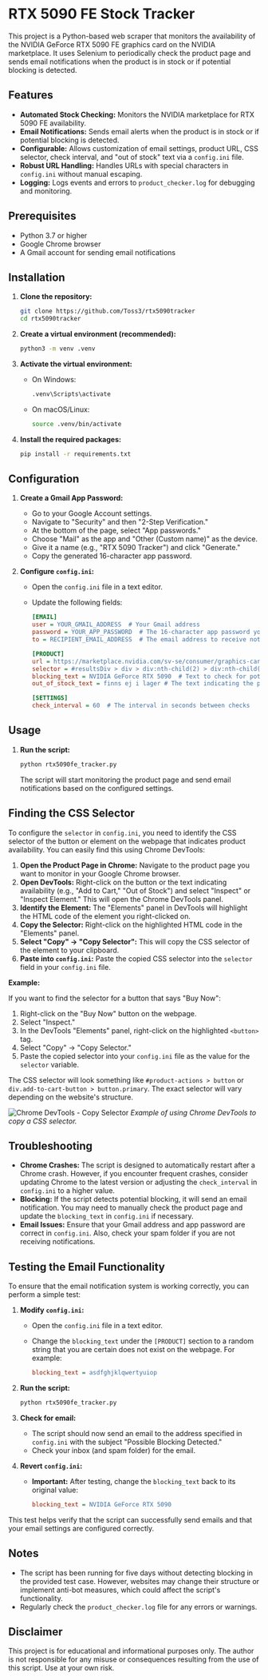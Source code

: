 # RTX 5090 FE Stock Tracker

This project is a Python-based web scraper that monitors the availability of the NVIDIA GeForce RTX 5090 FE graphics card on the NVIDIA marketplace. It uses Selenium to periodically check the product page and sends email notifications when the product is in stock or if potential blocking is detected.

## Features

-   **Automated Stock Checking:** Monitors the NVIDIA marketplace for RTX 5090 FE availability.
-   **Email Notifications:** Sends email alerts when the product is in stock or if potential blocking is detected.
-   **Configurable:** Allows customization of email settings, product URL, CSS selector, check interval, and "out of stock" text via a `config.ini` file.
-   **Robust URL Handling:**  Handles URLs with special characters in `config.ini` without manual escaping.
-   **Logging:** Logs events and errors to `product_checker.log` for debugging and monitoring.

## Prerequisites

-   Python 3.7 or higher
-   Google Chrome browser
-   A Gmail account for sending email notifications

## Installation

1. **Clone the repository:**

    ```bash
    git clone https://github.com/Toss3/rtx5090tracker
    cd rtx5090tracker
    ```

2. **Create a virtual environment (recommended):**

    ```bash
    python3 -m venv .venv
    ```

3. **Activate the virtual environment:**

    -   On Windows:

        ```bash
        .venv\Scripts\activate
        ```

    -   On macOS/Linux:

        ```bash
        source .venv/bin/activate
        ```

4. **Install the required packages:**

    ```bash
    pip install -r requirements.txt
    ```

## Configuration

1. **Create a Gmail App Password:**

    -   Go to your Google Account settings.
    -   Navigate to "Security" and then "2-Step Verification."
    -   At the bottom of the page, select "App passwords."
    -   Choose "Mail" as the app and "Other (Custom name)" as the device.
    -   Give it a name (e.g., "RTX 5090 Tracker") and click "Generate."
    -   Copy the generated 16-character app password.

2. **Configure `config.ini`:**

    -   Open the `config.ini` file in a text editor.
    -   Update the following fields:

        ```ini
        [EMAIL]
        user = YOUR_GMAIL_ADDRESS  # Your Gmail address
        password = YOUR_APP_PASSWORD  # The 16-character app password you generated
        to = RECIPIENT_EMAIL_ADDRESS  # The email address to receive notifications

        [PRODUCT]
        url = https://marketplace.nvidia.com/sv-se/consumer/graphics-cards/?locale=sv-se&page=1&limit=12&gpu=RTX%205090&gpu_filter=RTX%205090~1,RTX%205080~1  # The URL of the product page - URLs with special characters are supported directly
        selector = #resultsDiv > div > div:nth-child(2) > div:nth-child(2) > div.product_detail_78.nv-priceAndCTAContainer > div > div.clearfix.pdc-87.fe-pids > a > button  # The CSS selector for the availability button
        blocking_text = NVIDIA GeForce RTX 5090  # Text to check for potential blocking
        out_of_stock_text = finns ej i lager # The text indicating the product is out of stock - will be converted to lowercase in the script

        [SETTINGS]
        check_interval = 60  # The interval in seconds between checks
        ```

## Usage

1. **Run the script:**

    ```bash
    python rtx5090fe_tracker.py
    ```

    The script will start monitoring the product page and send email notifications based on the configured settings.

## Finding the CSS Selector

To configure the `selector` in `config.ini`, you need to identify the CSS selector of the button or element on the webpage that indicates product availability. You can easily find this using Chrome DevTools:

1.  **Open the Product Page in Chrome:** Navigate to the product page you want to monitor in your Google Chrome browser.
2.  **Open DevTools:** Right-click on the button or the text indicating availability (e.g., "Add to Cart," "Out of Stock") and select "Inspect" or "Inspect Element." This will open the Chrome DevTools panel.
3.  **Identify the Element:** The "Elements" panel in DevTools will highlight the HTML code of the element you right-clicked on.
4.  **Copy the Selector:** Right-click on the highlighted HTML code in the "Elements" panel.
5.  **Select "Copy" -> "Copy Selector":**  This will copy the CSS selector of the element to your clipboard.
6.  **Paste into `config.ini`:** Paste the copied CSS selector into the `selector` field in your `config.ini` file.

**Example:**

If you want to find the selector for a button that says "Buy Now":

1.  Right-click on the "Buy Now" button on the webpage.
2.  Select "Inspect."
3.  In the DevTools "Elements" panel, right-click on the highlighted `<button>` tag.
4.  Select "Copy" -> "Copy Selector."
5.  Paste the copied selector into your `config.ini` file as the value for the `selector` variable.

The CSS selector will look something like `#product-actions > button` or `div.add-to-cart-button > button.primary`.  The exact selector will vary depending on the website's structure.

![Chrome DevTools - Copy Selector](https://i.imgur.com/ODMtq9f.png)
_*Example of using Chrome DevTools to copy a CSS selector.*_

## Troubleshooting

-   **Chrome Crashes:** The script is designed to automatically restart after a Chrome crash. However, if you encounter frequent crashes, consider updating Chrome to the latest version or adjusting the `check_interval` in `config.ini` to a higher value.
-   **Blocking:** If the script detects potential blocking, it will send an email notification. You may need to manually check the product page and update the `blocking_text` in `config.ini` if necessary.
-   **Email Issues:** Ensure that your Gmail address and app password are correct in `config.ini`. Also, check your spam folder if you are not receiving notifications.

## Testing the Email Functionality

To ensure that the email notification system is working correctly, you can perform a simple test:

1. **Modify `config.ini`:**
    -   Open the `config.ini` file in a text editor.
    -   Change the `blocking_text` under the `[PRODUCT]` section to a random string that you are certain does not exist on the webpage. For example:

        ```ini
        blocking_text = asdfghjklqwertyuiop
        ```

2. **Run the script:**

    ```bash
    python rtx5090fe_tracker.py
    ```

3. **Check for email:**
    -   The script should now send an email to the address specified in `config.ini` with the subject "Possible Blocking Detected."
    -   Check your inbox (and spam folder) for the email.

4. **Revert `config.ini`:**
    -   **Important:** After testing, change the `blocking_text` back to its original value:

        ```ini
        blocking_text = NVIDIA GeForce RTX 5090
        ```

This test helps verify that the script can successfully send emails and that your email settings are configured correctly.

## Notes

-   The script has been running for five days without detecting blocking in the provided test case. However, websites may change their structure or implement anti-bot measures, which could affect the script's functionality.
-   Regularly check the `product_checker.log` file for any errors or warnings.

## Disclaimer

This project is for educational and informational purposes only. The author is not responsible for any misuse or consequences resulting from the use of this script. Use at your own risk.

